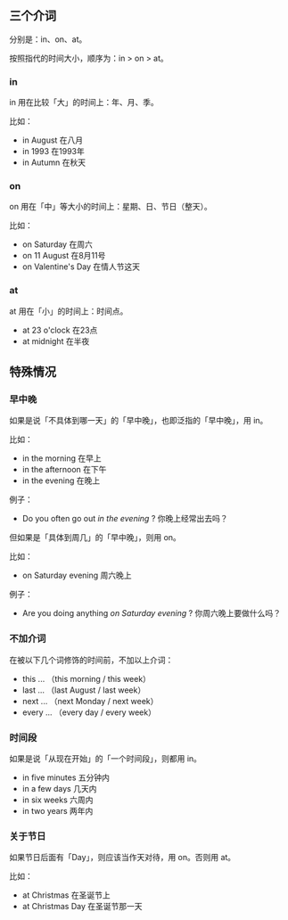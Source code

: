 ## 三个介词

分别是：in、on、at。

按照指代的时间大小，顺序为：in > on > at。

### in

in 用在比较「大」的时间上：年、月、季。

比如：

- in August 在八月
- in 1993 在1993年
- in Autumn 在秋天

### on

on 用在「中」等大小的时间上：星期、日、节日（整天）。

比如：

- on Saturday 在周六
- on 11 August 在8月11号
- on Valentine's Day 在情人节这天

### at

at 用在「小」的时间上：时间点。

- at 23 o'clock 在23点
- at midnight 在半夜

## 特殊情况

### 早中晚

如果是说「不具体到哪一天」的「早中晚」，也即泛指的「早中晚」，用 in。

比如：

- in the morning 在早上
- in the afternoon 在下午
- in the evening 在晚上

例子：

- Do you often go out _in the evening_ ? 你晚上经常出去吗？

但如果是「具体到周几」的「早中晚」，则用 on。

比如：

- on Saturday evening 周六晚上

例子：

- Are you doing anything _on Saturday evening_ ? 你周六晚上要做什么吗？

### 不加介词

在被以下几个词修饰的时间前，不加以上介词：

- this ... （this morning / this week）
- last ... （last August / last week）
- next ... （next Monday / next week）
- every ... （every day / every week）

### 时间段

如果是说「从现在开始」的「一个时间段」，则都用 in。

- in five minutes 五分钟内
- in a few days 几天内
- in six weeks 六周内
- in two years 两年内

### 关于节日

如果节日后面有「Day」，则应该当作天对待，用 on。否则用 at。

比如：

- at Christmas 在圣诞节上
- at Christmas Day 在圣诞节那一天
